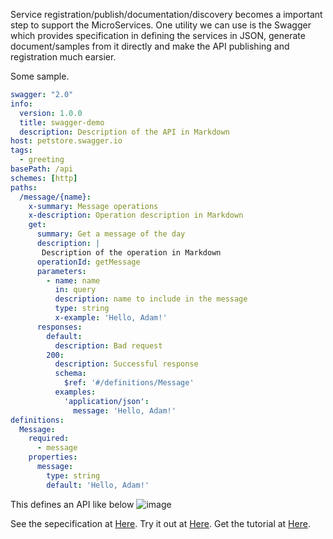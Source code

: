<!--
title: Define and Publish WebAPI using Swagger
date: 2016-12-19 15:32:03
tags:
- WebAPI
- Swagger
-->
Service registration/publish/documentation/discovery becomes a important step to support the MicroServices. One utility we can use is the Swagger which provides specification in defining the services in JSON, generate document/samples from it directly and make the API publishing and registration much earsier. 
<!-- more -->
Some sample.
```yaml
swagger: "2.0"
info:
  version: 1.0.0
  title: swagger-demo
  description: Description of the API in Markdown
host: petstore.swagger.io
tags:
  - greeting
basePath: /api
schemes: [http]
paths:
  /message/{name}:
    x-summary: Message operations
    x-description: Operation description in Markdown
    get:
      summary: Get a message of the day
      description: |
       Description of the operation in Markdown
      operationId: getMessage
      parameters:
        - name: name
          in: query
          description: name to include in the message
          type: string
          x-example: 'Hello, Adam!'
      responses:
        default:
          description: Bad request
        200:
          description: Successful response
          schema:
            $ref: '#/definitions/Message'
          examples:
            'application/json':
              message: 'Hello, Adam!'
definitions:
  Message:
    required:
      - message
    properties:
      message:
        type: string
        default: 'Hello, Adam!'
```
This defines an API like below
![image](/img/swagger.png)

See the sepecification at [Here](https://github.com/OAI/OpenAPI-Specification/blob/master/versions/2.0.md).
Try it out at [Here](http://editor.swagger.io/#/). Get the tutorial at [Here](https://help.apiary.io/api_101/swagger-tutorial/). 
